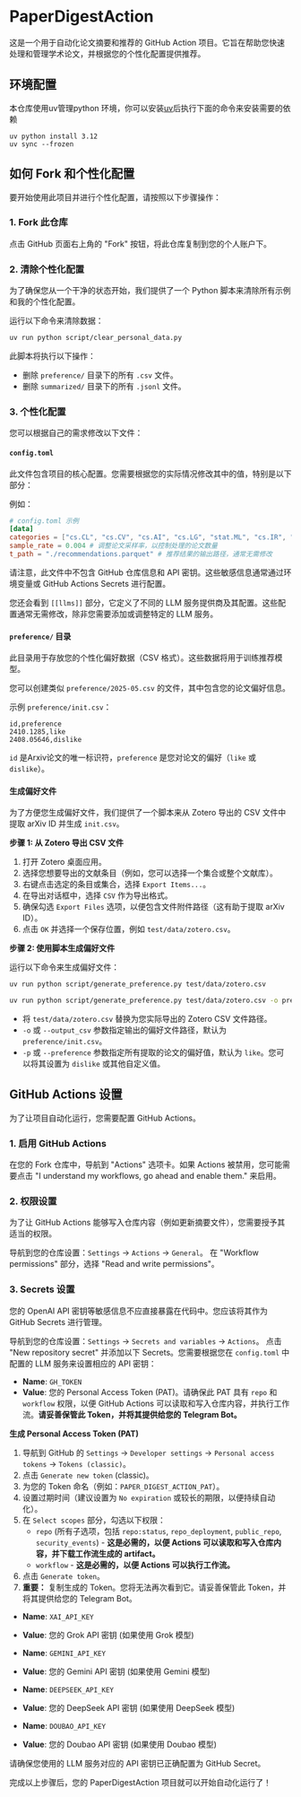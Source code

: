 # PaperDigestAction

这是一个用于自动化论文摘要和推荐的 GitHub Action 项目。它旨在帮助您快速处理和管理学术论文，并根据您的个性化配置提供推荐。

## 环境配置

本仓库使用uv管理python 环境，你可以安装[uv](https://github.com/astral-sh/uv)后执行下面的命令来安装需要的依赖
```
uv python install 3.12
uv sync --frozen
```

## 如何 Fork 和个性化配置

要开始使用此项目并进行个性化配置，请按照以下步骤操作：

### 1. Fork 此仓库

点击 GitHub 页面右上角的 "Fork" 按钮，将此仓库复制到您的个人账户下。

### 2. 清除个性化配置

为了确保您从一个干净的状态开始，我们提供了一个 Python 脚本来清除所有示例和我的个性化配置。

运行以下命令来清除数据：

```bash
uv run python script/clear_personal_data.py
```

此脚本将执行以下操作：
*   删除 `preference/` 目录下的所有 `.csv` 文件。
*   删除 `summarized/` 目录下的所有 `.jsonl` 文件。

### 3. 个性化配置

您可以根据自己的需求修改以下文件：

#### `config.toml`

此文件包含项目的核心配置。您需要根据您的实际情况修改其中的值，特别是以下部分：

例如：
```toml
# config.toml 示例
[data]
categories = ["cs.CL", "cs.CV", "cs.AI", "cs.LG", "stat.ML", "cs.IR", "cs.CY"] # 替换为您感兴趣的论文类别
sample_rate = 0.004 # 调整论文采样率，以控制处理的论文数量
t_path = "./recommendations.parquet" # 推荐结果的输出路径，通常无需修改
```
请注意，此文件中不包含 GitHub 仓库信息和 API 密钥。这些敏感信息通常通过环境变量或 GitHub Actions Secrets 进行配置。

您还会看到 `[[llms]]` 部分，它定义了不同的 LLM 服务提供商及其配置。这些配置通常无需修改，除非您需要添加或调整特定的 LLM 服务。

#### `preference/` 目录

此目录用于存放您的个性化偏好数据（CSV 格式）。这些数据将用于训练推荐模型。

您可以创建类似 `preference/2025-05.csv` 的文件，其中包含您的论文偏好信息。

示例 `preference/init.csv`：
```csv
id,preference
2410.1285,like
2408.05646,dislike
```
`id` 是Arxiv论文的唯一标识符，`preference` 是您对论文的偏好（`like` 或 `dislike`）。

#### 生成偏好文件

为了方便您生成偏好文件，我们提供了一个脚本来从 Zotero 导出的 CSV 文件中提取 arXiv ID 并生成 `init.csv`。

**步骤 1: 从 Zotero 导出 CSV 文件**

1.  打开 Zotero 桌面应用。
2.  选择您想要导出的文献条目（例如，您可以选择一个集合或整个文献库）。
3.  右键点击选定的条目或集合，选择 `Export Items...`。
4.  在导出对话框中，选择 `CSV` 作为导出格式。
5.  确保勾选 `Export Files` 选项，以便包含文件附件路径（这有助于提取 arXiv ID）。
6.  点击 `OK` 并选择一个保存位置，例如 `test/data/zotero.csv`。

**步骤 2: 使用脚本生成偏好文件**

运行以下命令来生成偏好文件：

```bash
uv run python script/generate_preference.py test/data/zotero.csv
```

```bash
uv run python script/generate_preference.py test/data/zotero.csv -o preference/init.csv -p like
```

*   将 `test/data/zotero.csv` 替换为您实际导出的 Zotero CSV 文件路径。
*   `-o` 或 `--output_csv` 参数指定输出的偏好文件路径，默认为 `preference/init.csv`。
*   `-p` 或 `--preference` 参数指定所有提取的论文的偏好值，默认为 `like`。您可以将其设置为 `dislike` 或其他自定义值。

## GitHub Actions 设置

为了让项目自动化运行，您需要配置 GitHub Actions。

### 1. 启用 GitHub Actions

在您的 Fork 仓库中，导航到 "Actions" 选项卡。如果 Actions 被禁用，您可能需要点击 "I understand my workflows, go ahead and enable them." 来启用。

### 2. 权限设置

为了让 GitHub Actions 能够写入仓库内容（例如更新摘要文件），您需要授予其适当的权限。

导航到您的仓库设置：`Settings` -> `Actions` -> `General`。
在 "Workflow permissions" 部分，选择 "Read and write permissions"。

### 3. Secrets 设置

您的 OpenAI API 密钥等敏感信息不应直接暴露在代码中。您应该将其作为 GitHub Secrets 进行管理。

导航到您的仓库设置：`Settings` -> `Secrets and variables` -> `Actions`。
点击 "New repository secret" 并添加以下 Secrets。您需要根据您在 `config.toml` 中配置的 LLM 服务来设置相应的 API 密钥：

*   **Name**: `GH_TOKEN`
*   **Value**: 您的 Personal Access Token (PAT)。请确保此 PAT 具有 `repo` 和 `workflow` 权限，以便 GitHub Actions 可以读取和写入仓库内容，并执行工作流。**请妥善保管此 Token，并将其提供给您的 Telegram Bot。**

**生成 Personal Access Token (PAT)**

1.  导航到 GitHub 的 `Settings` -> `Developer settings` -> `Personal access tokens` -> `Tokens (classic)`。
2.  点击 `Generate new token` (classic)。
3.  为您的 Token 命名（例如：`PAPER_DIGEST_ACTION_PAT`）。
4.  设置过期时间（建议设置为 `No expiration` 或较长的期限，以便持续自动化）。
5.  在 `Select scopes` 部分，勾选以下权限：
    *   `repo` (所有子选项，包括 `repo:status`, `repo_deployment`, `public_repo`, `security_events`) - **这是必需的，以便 Actions 可以读取和写入仓库内容，并下载工作流生成的 artifact。**
    *   `workflow` - **这是必需的，以便 Actions 可以执行工作流。**
6.  点击 `Generate token`。
7.  **重要：** 复制生成的 Token。您将无法再次看到它。请妥善保管此 Token，并将其提供给您的 Telegram Bot。

*   **Name**: `XAI_API_KEY`
*   **Value**: 您的 Grok API 密钥 (如果使用 Grok 模型)

*   **Name**: `GEMINI_API_KEY`
*   **Value**: 您的 Gemini API 密钥 (如果使用 Gemini 模型)

*   **Name**: `DEEPSEEK_API_KEY`
*   **Value**: 您的 DeepSeek API 密钥 (如果使用 DeepSeek 模型)

*   **Name**: `DOUBAO_API_KEY`
*   **Value**: 您的 Doubao API 密钥 (如果使用 Doubao 模型)

请确保您使用的 LLM 服务对应的 API 密钥已正确配置为 GitHub Secret。

完成以上步骤后，您的 PaperDigestAction 项目就可以开始自动化运行了！